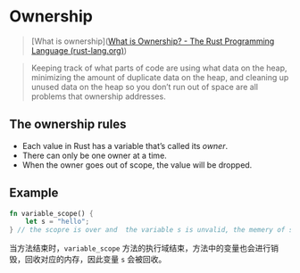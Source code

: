 # Ownership

> [What is ownership]([What is Ownership? - The Rust Programming Language (rust-lang.org)](https://doc.rust-lang.org/book/ch04-01-what-is-ownership.html))

> Keeping track of what parts of code are using what data on the heap, minimizing the amount of duplicate data on the heap, and cleaning up unused data on the heap so you don’t run out of space are all problems that ownership addresses. 

## The ownership rules

- Each value in Rust has a variable that’s called its *owner*.
- There can only be one owner at a time.
- When the owner goes out of scope, the value will be dropped.

## Example

```rust
fn variable_scope() {
    let s = "hello";
} // the scopre is over and  the variable s is unvalid, the memery of s will be recycled
```

当方法结束时，`variable_scope` 方法的执行域结束，方法中的变量也会进行销毁，回收对应的内存，因此变量 `s` 会被回收。